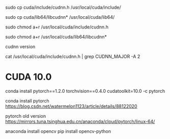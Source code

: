 sudo cp cuda/include/cudnn.h /usr/local/cuda/include/
 
sudo cp cuda/lib64/libcudnn* /usr/local/cuda/lib64/
 
sudo chmod a+r /usr/local/cuda/include/cudnn.h
 
sudo chmod a+r /usr/local/cuda/lib64/libcudnn*


cudnn version

cat /usr/local/cuda/include/cudnn.h | grep CUDNN_MAJOR -A 2

# CUDA 10.0
conda install pytorch==1.2.0 torchvision==0.4.0 cudatoolkit=10.0 -c pytorch

conda install pytorch
https://blog.csdn.net/watermelon1123/article/details/88122020


pytorch old version
https://mirrors.tuna.tsinghua.edu.cn/anaconda/cloud/pytorch/linux-64/

anaconda install opencv
pip install opencv-python
